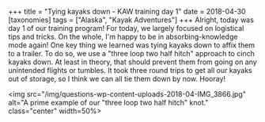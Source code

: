 +++
title = "Tying kayaks down - KAW training day 1"
date = 2018-04-30
[taxonomies]
tags = ["Alaska", "Kayak Adventures"]
+++
Alright, today was day 1 of our training program! For today, we largely focused on logistical tips and tricks. On the whole, I'm happy to be in absorbing-knowledge mode again! One key thing we learned was tying kayaks down to affix them to a trailer. To do so, we use a "three loop two half hitch" approach to cinch kayaks down. At least in theory, that should prevent them from going on any unintended flights or tumbles. It took three round trips to get all our kayaks out of storage, so I think we can all tie them down by now. Hooray!

<img src="/img/questions-wp-content-uploads-2018-04-IMG_3866.jpg" alt="A prime example of our "three loop two half hitch" knot." class="center" width=50%>
